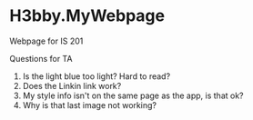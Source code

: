 # H3bby.MyWebpage
Webpage for IS 201

Questions for TA
1. Is the light blue too light? Hard to read?
2. Does the Linkin link work?
3. My style info isn't on the same page as the app, is that ok?
4. Why is that last image not working?
